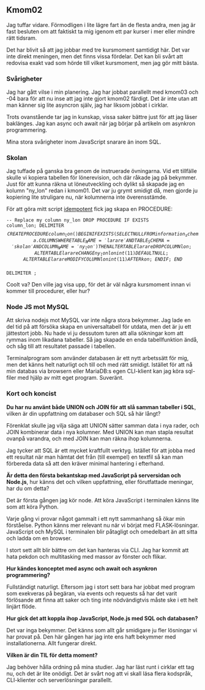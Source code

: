## <a id="kmom02">Kmom02</a>

Jag tuffar vidare. Förmodligen i lite lägre fart än de flesta andra, men jag är
fast besluten om att faktiskt ta mig igenom ett par kurser i mer eller mindre
rätt tidsram.

Det har blivit så att jag jobbar med tre kursmoment samtidigt här. Det var inte
direkt meningen, men det finns vissa fördelar. Det kan bli svårt att
redovisa exakt vad som hörde till vilket kursmoment, men jag gör mitt bästa.

### Svårigheter

Jag har gått vilse i min planering. Jag har jobbat parallellt med kmom03 och
-04 bara för att nu inse att jag inte gjort kmom02 färdigt. Det är inte utan
att man känner sig lite asyncron själv, jag har liksom jobbat i cirklar.

Trots ovanstående tar jag in kunskap, vissa saker bättre just för att jag
läser baklänges. Jag kan async och await när jag börjar på artikeln om
asynkron programmering.

Mina stora svårigheter inom JavaScript snarare än inom SQL.

### Skolan

Jag tuffade på ganska bra genom de instruerade övningarna. Vid ett tillfälle
skulle vi kopiera tabellen för lönerevision, och där råkade jag på bekymmer.
Just för att kunna räkna ut löneutveckling och dylikt så skapade jag en
kolumn "ny_lon" redan i kmom01. Det var ju grymt smidigt då, men gjorde ju
kopiering lite struligare nu, när kolumnerna inte överensstämde.

För att göra mitt script [idempotent][1] fick jag skapa en PROCEDURE:

<code>-- Replace my column ny_lon
DROP PROCEDURE IF EXISTS column_lon;
DELIMITER $$
CREATE PROCEDURE column_lon()
BEGIN
    IF EXISTS(
        SELECT NULL
        FROM information_schema.COLUMNS
        WHERE TABLE_NAME = 'larare'
        AND TABLE_SCHEMA = 'skolan'
        AND COLUMN_NAME = 'ny_lon'
    )
    THEN
        ALTER TABLE larare DROP COLUMN lon;
        ALTER TABLE larare CHANGE ny_lon lon int(11) DEFAULT NULL;
        ALTER TABLE larare MODIFY COLUMN lon int(11) AFTER kon;
    END IF;
END
$$
DELIMITER ;
</code>

Coolt va? Den ville jag visa upp, för det är väl några kursmoment innan vi
kommer till procedurer, eller hur?

### Node JS mot MySQL

Att skriva nodejs mot MySQL var inte några stora bekymmer. Jag lade en del tid
på att försöka skapa en universaltabell för utdata, men det är ju ett
jättestort jobb. Nu hade vi ju dessutom turen att alla sökningar kom att rymmas
inom likadana tabeller. Så jag skapade en enda tabellfunktion ändå, och såg
till att resultatet passade i tabellen.

Terminalprogram som använder databasen är ett nytt arbetssätt för mig, men det
känns helt naturligt och till och med rätt smidigt. Istället för att nå min
databas via browsern eller MariaDB:s egen CLI-klient kan jag köra sql-filer
med hjälp av mitt eget program. Suveränt.

### Kort och koncist

__Du har nu använt både UNION och JOIN för att slå samman tabeller i SQL__,
 vilken är din uppfattning om databaser och SQL så här långt?

Förenklat skulle jag vilja säga att UNION sätter samman data i nya rader, och
JOIN kombinerar data i nya kolumner. Med UNION kan man stapla resultat ovanpå
varandra, och med JOIN kan man räkna ihop kolumnerna.

Jag tycker att SQL är ett mycket kraftfullt verktyg. Istället för att jobba med
ett resultat när man hämtat det från (till exempel) en textfil så kan man
förbereda data så att den kräver minimal hantering i efterhand.

__Är detta den första bekantskap med JavaScript på serversidan och Node.js__,
hur känns det och vilken uppfattning, eller förutfattade meningar, har du om
detta?

Det är första gången jag kör node. Att köra JavaScript i terminalen känns lite
som att köra Python.

Varje gång vi provar något gammalt i ett nytt sammanhang så ökar min förståelse.
Python känns mer relevant nu när vi börjat med FLASK-lösningar. JavaScript och
MySQL i terminalen blir påtagligt och omedelbart än att sitta och ladda om
en browser.

I stort sett allt blir bättre om det kan hanteras via CLI. Jag har kommit att
hata pekdon och multitasking med massor av fönster och flikar.

__Hur kändes konceptet med async och await och asynkron programmering?__

Fullständigt naturligt. Eftersom jag i stort sett bara har jobbat med program
som exekveras på begäran, via events och requests så har det varit förlösande
att finna att saker och ting inte nödvändigtvis måste ske i ett helt linjärt
flöde.

__Hur gick det att koppla ihop JavaScript, Node.js med SQL och databasen?__

Det var inga bekymmer. Det känns som allt går smidigare ju fler lösningar vi har
provat på. Den här gången har jag inte ens haft bekymmer med installationerna.
Allt fungerar direkt.

__Vilken är din TIL för detta moment?__

Jag behöver hålla ordning på mina studier. Jag har läst runt i cirklar ett tag
nu, och det är lite onödigt. Det är svårt nog att vi skall läsa flera kodspråk,
CLI-klienter och serverlösningar parallellt.

[1]: https://sv.wikipedia.org/wiki/Idempotent
